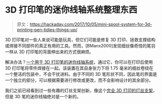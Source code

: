 # 3D 打印笔的迷你线轴系统整理东西

> 原文：<https://hackaday.com/2017/10/05/mini-spool-system-for-3d-printing-pen-tidies-things-up/>

3D 打印笔对一些人来说可能是玩具，但它们可能是修复 3D 打印、拯救支撑结构或焊接不同部件的真正有用的工具。然而，[BManx2000]发现细丝像奇怪的尾羽一样从 3D 打印笔的背面伸出来的方式很麻烦。

解决办法？[一个用于 3D 打印笔的迷你线轴系统](https://www.thingiverse.com/thing:2566192)，通过它，你可以在打印后使用 3D 打印笔将零件焊接在一起。该装置在其自身张力下将 1.75 毫米的细丝卷绕在一个整洁的包装中，不会干扰进料。由于不同的 3D 笔形状不同，因此笔的界面是一个独立的部分，可以根据需要进行修改或更改，而不会影响设计的其余部分。

我们之前已经看到过一些有趣的灯丝支架创新，像这个[完全 3D 打印的灯丝支架](https://hackaday.com/2014/12/29/ingenious-filament-spool-holder-keeps-your-3d-printer-printing/)，但是 3D 笔的迷你线轴绝对是一个新的。